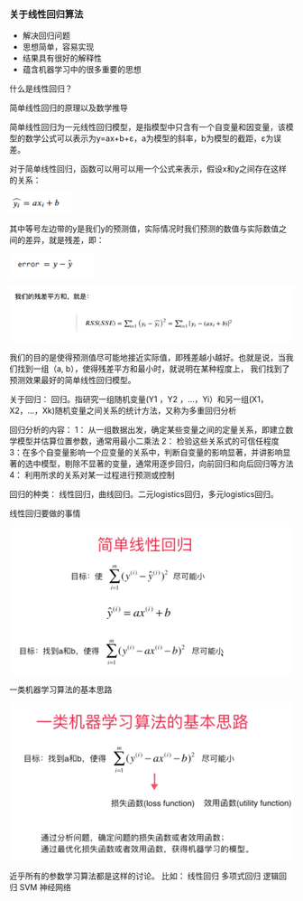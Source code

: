 
### 关于线性回归算法

- 解决回归问题
- 思想简单，容易实现
- 结果具有很好的解释性
- 蕴含机器学习中的很多重要的思想

什么是线性回归？

简单线性回归的原理以及数学推导

简单线性回归为一元线性回归模型，是指模型中只含有一个自变量和因变量，该模型的数学公式可以表示为y=ax+b+ε，a为模型的斜率，b为模型的截距，ε为误差。

对于简单线性回归，函数可以用可以用一个公式来表示，假设x和y之间存在这样的关系：

![img.png](img.png)

其中等号左边带的y是我们y的预测值，实际情况时我们预测的数值与实际数值之间的差异，就是残差，即：

![img_1.png](img_1.png)

![img_2.png](img_2.png)

我们的目的是使得预测值尽可能地接近实际值，即残差越小越好。也就是说，当我们找到一组（a, b），使得残差平方和最小时，就说明在某种程度上，
我们找到了预测效果最好的简单线性回归模型。

关于回归：
回归。指研究一组随机变量(Y1 ，Y2 ，…，Yi）和另一组(X1，X2，…，Xk)随机变量之间关系的统计方法，又称为多重回归分析

回归分析的内容：
1： 从一组数据出发，确定某些变量之间的定量关系，即建立数学模型并估算位置参数，通常用最小二乘法
2： 检验这些关系式的可信任程度
3：在多个自变量影响一个应变量的关系中，判断自变量的影响显著，并讲影响显著的选中模型，剔除不显著的变量，通常用逐步回归，向前回归和向后回归等方法
4： 利用所求的关系对某一过程进行预测或控制

回归的种类：
线性回归，曲线回归。二元logistics回归，多元logistics回归。




线性回归要做的事情

![img_3.png](img_3.png)


一类机器学习算法的基本思路

![img_4.png](img_4.png)

近乎所有的参数学习算法都是这样的讨论。
比如：  线性回归 多项式回归 逻辑回归 SVM  神经网络
